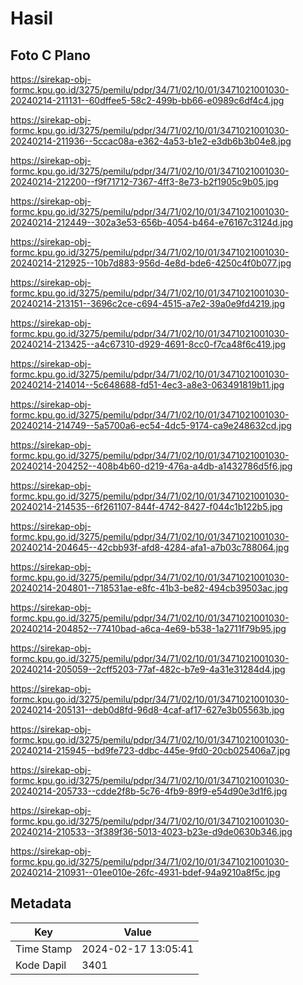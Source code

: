 # Hasil

## Foto C Plano

https://sirekap-obj-formc.kpu.go.id/3275/pemilu/pdpr/34/71/02/10/01/3471021001030-20240214-211131--60dffee5-58c2-499b-bb66-e0989c6df4c4.jpg

https://sirekap-obj-formc.kpu.go.id/3275/pemilu/pdpr/34/71/02/10/01/3471021001030-20240214-211936--5ccac08a-e362-4a53-b1e2-e3db6b3b04e8.jpg

https://sirekap-obj-formc.kpu.go.id/3275/pemilu/pdpr/34/71/02/10/01/3471021001030-20240214-212200--f9f71712-7367-4ff3-8e73-b2f1905c9b05.jpg

https://sirekap-obj-formc.kpu.go.id/3275/pemilu/pdpr/34/71/02/10/01/3471021001030-20240214-212449--302a3e53-656b-4054-b464-e76167c3124d.jpg

https://sirekap-obj-formc.kpu.go.id/3275/pemilu/pdpr/34/71/02/10/01/3471021001030-20240214-212925--10b7d883-956d-4e8d-bde6-4250c4f0b077.jpg

https://sirekap-obj-formc.kpu.go.id/3275/pemilu/pdpr/34/71/02/10/01/3471021001030-20240214-213151--3696c2ce-c694-4515-a7e2-39a0e9fd4219.jpg

https://sirekap-obj-formc.kpu.go.id/3275/pemilu/pdpr/34/71/02/10/01/3471021001030-20240214-213425--a4c67310-d929-4691-8cc0-f7ca48f6c419.jpg

https://sirekap-obj-formc.kpu.go.id/3275/pemilu/pdpr/34/71/02/10/01/3471021001030-20240214-214014--5c648688-fd51-4ec3-a8e3-063491819b11.jpg

https://sirekap-obj-formc.kpu.go.id/3275/pemilu/pdpr/34/71/02/10/01/3471021001030-20240214-214749--5a5700a6-ec54-4dc5-9174-ca9e248632cd.jpg

https://sirekap-obj-formc.kpu.go.id/3275/pemilu/pdpr/34/71/02/10/01/3471021001030-20240214-204252--408b4b60-d219-476a-a4db-a1432786d5f6.jpg

https://sirekap-obj-formc.kpu.go.id/3275/pemilu/pdpr/34/71/02/10/01/3471021001030-20240214-214535--6f261107-844f-4742-8427-f044c1b122b5.jpg

https://sirekap-obj-formc.kpu.go.id/3275/pemilu/pdpr/34/71/02/10/01/3471021001030-20240214-204645--42cbb93f-afd8-4284-afa1-a7b03c788064.jpg

https://sirekap-obj-formc.kpu.go.id/3275/pemilu/pdpr/34/71/02/10/01/3471021001030-20240214-204801--718531ae-e8fc-41b3-be82-494cb39503ac.jpg

https://sirekap-obj-formc.kpu.go.id/3275/pemilu/pdpr/34/71/02/10/01/3471021001030-20240214-204852--77410bad-a6ca-4e69-b538-1a2711f79b95.jpg

https://sirekap-obj-formc.kpu.go.id/3275/pemilu/pdpr/34/71/02/10/01/3471021001030-20240214-205059--2cff5203-77af-482c-b7e9-4a31e31284d4.jpg

https://sirekap-obj-formc.kpu.go.id/3275/pemilu/pdpr/34/71/02/10/01/3471021001030-20240214-205131--deb0d8fd-96d8-4caf-af17-627e3b05563b.jpg

https://sirekap-obj-formc.kpu.go.id/3275/pemilu/pdpr/34/71/02/10/01/3471021001030-20240214-215945--bd9fe723-ddbc-445e-9fd0-20cb025406a7.jpg

https://sirekap-obj-formc.kpu.go.id/3275/pemilu/pdpr/34/71/02/10/01/3471021001030-20240214-205733--cdde2f8b-5c76-4fb9-89f9-e54d90e3d1f6.jpg

https://sirekap-obj-formc.kpu.go.id/3275/pemilu/pdpr/34/71/02/10/01/3471021001030-20240214-210533--3f389f36-5013-4023-b23e-d9de0630b346.jpg

https://sirekap-obj-formc.kpu.go.id/3275/pemilu/pdpr/34/71/02/10/01/3471021001030-20240214-210931--01ee010e-26fc-4931-bdef-94a9210a8f5c.jpg


## Metadata

| Key        | Value               |
| ---------- | ------------------- |
| Time Stamp | 2024-02-17 13:05:41 |
| Kode Dapil | 3401                |



